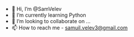 - 👋 Hi, I’m @SamVelev
- 🌱 I’m currently learning Python
- 💞️ I’m looking to collaborate on ...
- 📫 How to reach me - samuil.velev3@gmail.com

<!---
SamVelev/SamVelev is a ✨ special ✨ repository because its `README.md` (this file) appears on your GitHub profile.
You can click the Preview link to take a look at your changes.
--->
